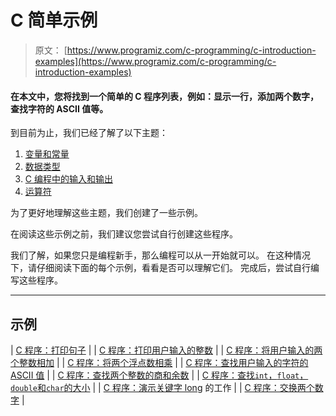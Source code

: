 # C 简单示例

> 原文： [https://www.programiz.com/c-programming/c-introduction-examples](https://www.programiz.com/c-programming/c-introduction-examples)

#### 在本文中，您将找到一个简单的 C 程序列表，例如：显示一行，添加两个数字，查找字符的 ASCII 值等。

到目前为止，我们已经了解了以下主题：

1.  [变量和常量](/c-programming/c-variables-constants "Constants and Variables in C programming")
2.  [数据类型](/c-programming/c-data-types "Data types in C programming")
3.  [C 编程中的输入和输出](/c-programming/c-input-output "C Programming Input/Output")
4.  [运算符](/c-programming/c-operators "Operators in C programming")

为了更好地理解这些主题，我们创建了一些示例。

在阅读这些示例之前，我们建议您尝试自行创建这些程序。

我们了解，如果您只是编程新手，那么编程可以从一开始就可以。 在这种情况下，请仔细阅读下面的每个示例，看看是否可以理解它们。 完成后，尝试自行编写这些程序。

* * *

## 示例

| [C 程序：打印句子](/c-programming/examples/print-sentence) |
| [C 程序：打印用户输入的整数](/c-programming/examples/print-integer) |
| [C 程序：将用户输入的两个整数相加](/c-programming/examples/add-numbers) |
| [C 程序：将两个浮点数相乘](/c-programming/examples/product-numbers) |
| [C 程序：查找用户输入的字符的 ASCII 值](/c-programming/examples/ASCII-value-character) |
| [C 程序：查找两个整数的商和余数](/c-programming/examples/remainder-quotient) |
| [C 程序：查找`int`，`float`，`double`和`char`的大小](/c-programming/examples/sizeof-operator-example) |
| [C 程序：演示关键字 long](/c-programming/examples/keyword-long) 的工作 |
| [C 程序：交换两个数字](/c-programming/examples/swapping) |